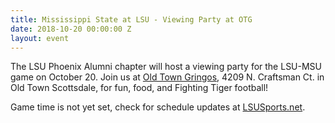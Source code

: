 ```yaml
---
title: Mississippi State at LSU - Viewing Party at OTG
date: 2018-10-20 00:00:00 Z
layout: event
---
```


The LSU Phoenix Alumni chapter will host a viewing party for the LSU-MSU game on October 20. Join us at [Old Town Gringos](http://www.oldtowngringos.com), 4209 N. Craftsman Ct. in Old Town Scottsdale, for fun, food, and Fighting Tiger football! 

Game time is not yet set, check for schedule updates at [LSUSports.net](http://www.lsusports.net/SportSelect.dbml?SPID=2164&SPSID=27811&DB_OEM_ID=5200).